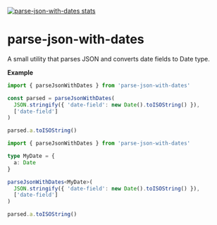 [![parse-json-with-dates stats](https://github-readme-stats.vercel.app/api?username=giacomorebonato)](https://github.com/giacomorebonato/parse-json-with-dates)


# parse-json-with-dates

A small utility that parses JSON and converts date fields to Date type.  

**Example**

```js
import { parseJsonWithDates } from 'parse-json-with-dates'

const parsed = parseJsonWithDates(
  JSON.stringify({ 'date-field': new Date().toISOString() }),
  ['date-field']
)

parsed.a.toISOString()
```

```typescript
import { parseJsonWithDates } from 'parse-json-with-dates'

type MyDate = {
  a: Date
}

parseJsonWithDates<MyDate>(
  JSON.stringify({ 'date-field': new Date().toISOString() }),
  ['date-field']
)

parsed.a.toISOString()
```
